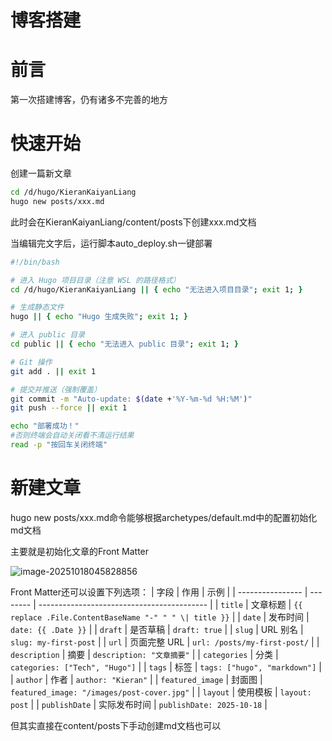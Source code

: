 # 博客搭建


# 前言

第一次搭建博客，仍有诸多不完善的地方

# 快速开始

创建一篇新文章

```bash
cd /d/hugo/KieranKaiyanLiang
hugo new posts/xxx.md
```

此时会在KieranKaiyanLiang/content/posts下创建xxx.md文档

当编辑完文字后，运行脚本auto_deploy.sh一键部署

```bash
#!/bin/bash

# 进入 Hugo 项目目录（注意 WSL 的路径格式）
cd /d/hugo/KieranKaiyanLiang || { echo "无法进入项目目录"; exit 1; }

# 生成静态文件
hugo || { echo "Hugo 生成失败"; exit 1; }

# 进入 public 目录
cd public || { echo "无法进入 public 目录"; exit 1; }

# Git 操作
git add . || exit 1

# 提交并推送（强制覆盖）
git commit -m "Auto-update: $(date +'%Y-%m-%d %H:%M')"
git push --force || exit 1

echo "部署成功！"
#否则终端会自动关闭看不清运行结果
read -p "按回车关闭终端"  
```

# 新建文章
hugo new posts/xxx.md命令能够根据archetypes/default.md中的配置初始化md文档

主要就是初始化文章的Front Matter

![image-20251018045828856](https://gitee.com/kieranliang/typora-image/raw/master/typora/2025-10-18/57db1dd85b4b69a06cfd6328a53774ed.png)

Front Matter还可以设置下列选项：
| 字段               | 作用       | 示例                                         |
| ---------------- | -------- | ------------------------------------------ |
| `title`          | 文章标题     | `{{ replace .File.ContentBaseName "-" " " \| title }}` |
| `date`           | 发布时间     | `date: {{ .Date }}`                        |
| `draft`          | 是否草稿     | `draft: true`                              |
| `slug`           | URL 别名   | `slug: my-first-post`                      |
| `url`            | 页面完整 URL | `url: /posts/my-first-post/`               |
| `description`    | 摘要       | `description: "文章摘要"`                      |
| `categories`     | 分类       | `categories: ["Tech", "Hugo"]`             |
| `tags`           | 标签       | `tags: ["hugo", "markdown"]`               |
| `author`         | 作者       | `author: "Kieran"`                         |
| `featured_image` | 封面图      | `featured_image: "/images/post-cover.jpg"` |
| `layout`         | 使用模板     | `layout: post`                             |
| `publishDate`    | 实际发布时间   | `publishDate: 2025-10-18`                  |


但其实直接在content/posts下手动创建md文档也可以

# 
